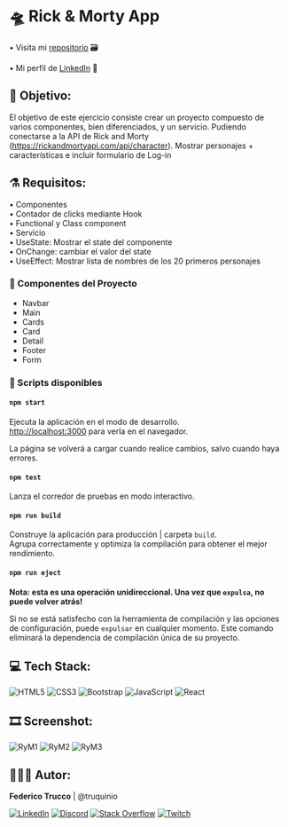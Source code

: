 # 🛸 Rick & Morty App 

• Visita mi <a href="https://github.com/truquinio/React/tree/master/EjerciciosPrueba/mascotapp">repositorio</a> 🗃
<!-- • Ir al <a href="#"></a> 🔗 -->
• Mi perfil de <a href="https://www.linkedin.com/in/federico-trucco/">LinkedIn</a> 🪪

## 🥒 Objetivo:

El objetivo de este ejercicio consiste crear un proyecto compuesto de varios componentes, bien diferenciados, y un servicio. Pudiendo conectarse a la API de Rick and Morty (https://rickandmortyapi.com/api/character).
Mostrar personajes + características e incluir formulario de Log-in

## ⚗️ Requisitos:

• Componentes<br>
• Contador de clicks mediante Hook<br>
• Functional y Class component<br>
• Servicio<br>
• UseState: Mostrar el state del componente<br>
• OnChange: cambiar el valor del state<br>
• UseEffect: Mostrar lista de nombres de los 20 primeros personajes<br>

### 🧬 Componentes del Proyecto

- Navbar
- Main
- Cards
- Card
- Detail
- Footer
- Form

### 🧪 Scripts disponibles

#### `npm start`

Ejecuta la aplicación en el modo de desarrollo.\
[http://localhost:3000](http://localhost:3000) para verla en el navegador.

La página se volverá a cargar cuando realice cambios, salvo cuando haya errores.

#### `npm test`

Lanza el corredor de pruebas en modo interactivo.

#### `npm run build`

Construye la aplicación para producción | carpeta `build`.\
Agrupa correctamente y optimiza la compilación para obtener el mejor rendimiento.

#### `npm run eject`

**Nota: esta es una operación unidireccional. Una vez que `expulsa`, no puede volver atrás!**

Si no se está satisfecho con la herramienta de compilación y las opciones de configuración, puede `expulsar` en cualquier momento. Este comando eliminará la dependencia de compilación única de su proyecto.


## 💻 Tech Stack:
![HTML5](https://img.shields.io/badge/Html5-%23E34F26.svg?style=flat&logo=Html5&logoColor=white) ![CSS3](https://img.shields.io/badge/Css3-%231572B6.svg?style=flat&logo=Css3&logoColor=white) ![Bootstrap](https://img.shields.io/badge/Bootstrap-%23563D7C.svg?style=flat&logo=Bootstrap&logoColor=white) ![JavaScript](https://img.shields.io/badge/JavaScript-%23323330.svg?style=flat&logo=JavaScript&logoColor=%23F7DF1E) ![React](https://img.shields.io/badge/React-61DAFB.svg?style=flat&logo=React&logoColor=white)

## 🎞 Screenshot:

![RyM1](https://i.ibb.co/8s1c2GT/Rick-Morty-Api1.png)
![RyM2](https://i.ibb.co/xq1mp1Y/Rick-Morty-Api2.jpg)
![RyM3](https://i.ibb.co/t3BbJ9V/Rick-Morty-Api3.png)

## 👨🏻‍💻 Autor:

<b>Federico Trucco</b> | @truquinio 

[![LinkedIn](https://img.shields.io/badge/LinkedIn-%230077B5.svg?logo=linkedin&logoColor=white)](https://linkedin.com/in/federico-trucco/) [![Discord](https://img.shields.io/badge/Discord-%237289DA.svg?logo=discord&logoColor=white)](https://discord.gg/https://discord.gg/zcRG3dSt)  [![Stack Overflow](https://img.shields.io/badge/-Stackoverflow-FE7A16?logo=stack-overflow&logoColor=white)](https://stackoverflow.com/users/317680) [![Twitch](https://img.shields.io/badge/Twitch-%239146FF.svg?logo=Twitch&logoColor=white)](https://twitch.tv/truquinio)